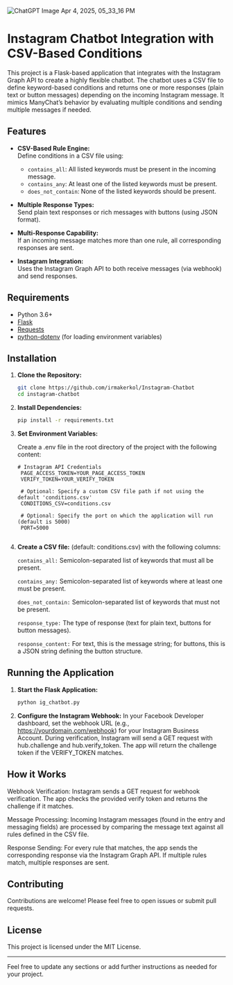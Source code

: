 
![ChatGPT Image Apr 4, 2025, 05_33_16 PM](https://github.com/user-attachments/assets/33228c55-a105-44f9-9182-0a4f7b08b2ee)

# Instagram Chatbot Integration with CSV-Based Conditions

This project is a Flask-based application that integrates with the Instagram Graph API to create a highly flexible chatbot. The chatbot uses a CSV file to define keyword-based conditions and returns one or more responses (plain text or button messages) depending on the incoming Instagram message. It mimics ManyChat’s behavior by evaluating multiple conditions and sending multiple messages if needed.

## Features

- **CSV-Based Rule Engine:**  
  Define conditions in a CSV file using:
  - `contains_all`: All listed keywords must be present in the incoming message.
  - `contains_any`: At least one of the listed keywords must be present.
  - `does_not_contain`: None of the listed keywords should be present.
  
- **Multiple Response Types:**  
  Send plain text responses or rich messages with buttons (using JSON format).

- **Multi-Response Capability:**  
  If an incoming message matches more than one rule, all corresponding responses are sent.

- **Instagram Integration:**  
  Uses the Instagram Graph API to both receive messages (via webhook) and send responses.

## Requirements

- Python 3.6+
- [Flask](https://flask.palletsprojects.com/)
- [Requests](https://docs.python-requests.org/)
- [python-dotenv](https://github.com/theskumar/python-dotenv) (for loading environment variables)

## Installation

1. **Clone the Repository:**

   ```bash
   git clone https://github.com/irmakerkol/Instagram-Chatbot
   cd instagram-chatbot
   
2. **Install Dependencies:**

   ```bash
   pip install -r requirements.txt

3. **Set Environment Variables:**

   Create a .env file in the root directory of the project with the following content:

   ```dotenv
   # Instagram API Credentials
    PAGE_ACCESS_TOKEN=YOUR_PAGE_ACCESS_TOKEN
    VERIFY_TOKEN=YOUR_VERIFY_TOKEN
    
    # Optional: Specify a custom CSV file path if not using the default 'conditions.csv'
    CONDITIONS_CSV=conditions.csv
    
    # Optional: Specify the port on which the application will run (default is 5000)
    PORT=5000

   
4. **Create a CSV file:**
    (default: conditions.csv) with the following columns:

    `contains_all:` Semicolon-separated list of keywords that must all be present.

    `contains_any:` Semicolon-separated list of keywords where at least one must be present.

    `does_not_contain:` Semicolon-separated list of keywords that must not be present.

    `response_type:` The type of response (text for plain text, buttons for button messages).

    `response_content:` For text, this is the message string; for buttons, this is a JSON string defining the button structure.


## Running the Application

  1. **Start the Flask Application:**

     ```bash
     python ig_chatbot.py
     
  2. **Configure the Instagram Webhook:**
     In your Facebook Developer dashboard, set the webhook URL (e.g., https://yourdomain.com/webhook) for your Instagram Business Account.
     During verification, Instagram will send a GET request with hub.challenge and hub.verify_token.
     The app will return the challenge token if the VERIFY_TOKEN matches.

## How it Works
  Webhook Verification:
  Instagram sends a GET request for webhook verification. The app checks the provided verify token and returns the challenge if it matches.
  
  Message Processing:
  Incoming Instagram messages (found in the entry and messaging fields) are processed by comparing the message text against all rules defined in the CSV file.
  
  Response Sending:
  For every rule that matches, the app sends the corresponding response via the Instagram Graph API. If multiple rules match, multiple responses are sent.


## Contributing
Contributions are welcome! Please feel free to open issues or submit pull requests.


## License
This project is licensed under the MIT License.

---

Feel free to update any sections or add further instructions as needed for your project.

  
